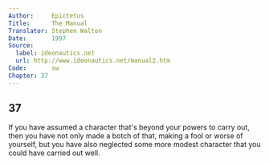 ```yaml
---
Author:     Epictetus  
Title:      The Manual  
Translator: Stephen Walton  
Date:       1997  
Source:
  label: ideonautics.net
  url: http://www.ideonautics.net/manual2.htm
Code:       sw  
Chapter: 37
---
```

##  37

If you have assumed a character that's beyond your powers to carry out, then
you have not only made a botch of that, making a fool or worse of yourself, but
you have also neglected some more modest character that you could have carried
out well.


